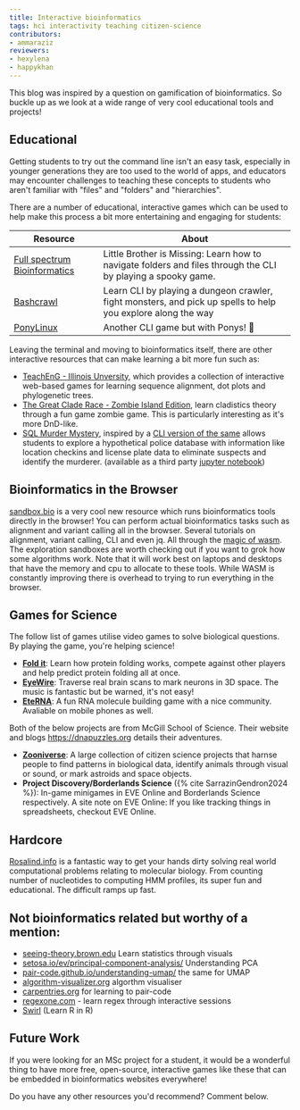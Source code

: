 ```yaml
---
title: Interactive bioinformatics
tags: hci interactivity teaching citizen-science
contributors:
- ammaraziz
reviewers:
- hexylena
- happykhan
---
```


This blog was inspired by a question on gamification of bioinformatics. So buckle up as we look at a wide range of very cool educational tools and projects!

## Educational

Getting students to try out the command line isn't an easy task, especially in younger generations they are too used to the world of apps, and educators may encounter challenges to teaching these concepts to students who aren't familiar with "files" and "folders" and "hierarchies".

There are a number of educational, interactive games which can be used to help make this process a bit more entertaining and engaging for students:


Resource | About
--- | ---
[Full spectrum Bioinformatics](https://github.com/zaneveld/full_spectrum_bioinformatics) | Little Brother is Missing: Learn how to navigate folders and files through the CLI by playing a spooky game.
[Bashcrawl](https://gitlab.com/slackermedia/bashcrawl) | Learn CLI by playing a dungeon crawler, fight monsters, and pick up spells to help you explore along the way
[PonyLinux](https://github.com/NCGAS/PonyLinux) | Another CLI game but with Ponys! 🎠

Leaving the terminal and moving to bioinformatics itself, there are other interactive resources that can make learning a bit more fun such as:

- [TeachEnG - Illinois Unversity](https://teacheng.illinois.edu/), which provides a collection of interactive web-based games for learning sequence alignment, dot plots and phylogenetic trees.
- [The Great Clade Race - Zombie Island Edition](https://serc.carleton.edu/teachearth/activities/238347.html), learn cladistics theory through a fun game zombie game. This is particularly interesting as it's more DnD-like.
- [SQL Murder Mystery](https://github.com/NUKnightLab/sql-mysteries), inspired by a [CLI version of the same](https://github.com/veltman/clmystery) allows students to explore a hypothetical police database with information like location checkins and license plate data to eliminate suspects and identify the murderer. (available as a third party [jupyter notebook](https://training.galaxyproject.org/training-material/topics/data-science/tutorials/sql-game/data-science-sql-game.ipynb))



## Bioinformatics in the Browser

[sandbox.bio](https://sandbox.bio/) is a very cool new resource which runs bioinformatics tools directly in the browser! You can perform actual bioinformatics tasks such as alignment and variant calling all in the browser. Several tutorials on alignment, variant calling, CLI and even jq. All through the [magic of wasm](https://biowasm.com/). The exploration sandboxes are worth checking out if you want to grok how some algorithms work. Note that it will work best on laptops and desktops that have the memory and cpu to allocate to these tools. While WASM is constantly improving there is overhead to trying to run everything in the browser.

## Games for Science

The follow list of games utilise video games to solve biological questions. By playing the game, you're helping science!

- [**Fold it**](https://fold.it/): Learn how protein folding works, compete against other players and help predict protein folding all at once.
- [**EyeWire**](https://eyewire.org/): Traverse real brain scans to mark neurons in 3D space. The music is fantastic but be warned, it's not easy!
- [**EteRNA**](https://eternagame.org/): A fun RNA molecule building game with a nice community. Avaliable on mobile phones as well.

Both of the below projects are from McGill School of Science. Their website and blogs https://dnapuzzles.org details their adventures. 

- [**Zooniverse**](https://www.zooniverse.org/projects): A large collection of citizen science projects that harnse people to find patterns in biological data, identify animals through visual or sound, or mark astroids and space objects.
- **Project Discovery/Borderlands Science** ({% cite SarrazinGendron2024 %}): In-game minigames in EVE Online and Borderlands Science respectively. A site note on EVE Online: If you like tracking things in spreadsheets, checkout EVE Online. 

## Hardcore

[Rosalind.info](https://rosalind.info) is a fantastic way to get your hands dirty solving real world computational problems relating to molecular biology. From counting number of nucleotides to computing HMM profiles, its super fun and educational. The difficult ramps up fast.

## Not bioinformatics related but worthy of a mention:

- [seeing-theory.brown.edu](https://seeing-theory.brown.edu/) Learn statistics through visuals
- [setosa.io/ev/principal-component-analysis/](https://setosa.io/ev/principal-component-analysis/) Understanding PCA 
- [pair-code.github.io/understanding-umap/](https://pair-code.github.io/understanding-umap/) the same for UMAP
- [algorithm-visualizer.org](https://algorithm-visualizer.org/) algorthm visualiser
- [carpentries.org](https://carpentries.org/) for learning to pair-code
- [regexone.com](https://regexone.com) - learn regex through interactive sessions
- [Swirl](https://swirlstats.com/) (Learn R in R)

## Future Work

If you were looking for an MSc project for a student, it would be a wonderful thing to have more free, open-source, interactive games like these that can be embedded in bioinformatics websites everywhere!

Do you have any other resources you'd recommend? Comment below.
